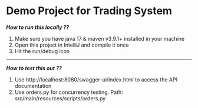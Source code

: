 # Demo Project for Trading System

_**How to run this locally ??**_
1. Make sure you have java 17 & maven v3.9.1+ installed in your machine
2. Open this project in IntelliJ and compile it once
3. Hit the run/debug icon

------------------------------------------------------------------------------------------------------------------------ 

**_How to test this out ??_**
1. Use http://localhost:8080/swagger-ui/index.html to access the API documentation
2. Use orders.py for concurrency testing. Path: src/main/resources/scripts/orders.py

